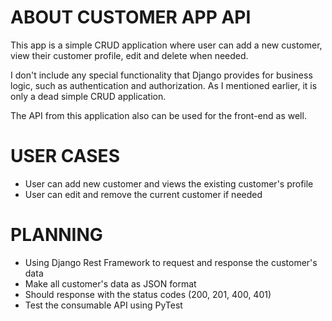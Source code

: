 # ABOUT CUSTOMER APP API

This app is a simple CRUD application where user can add a new customer, view their customer profile, edit and delete when needed.

I don't include any special functionality that Django provides for business logic, such as authentication and authorization. As I mentioned earlier, it is only a dead simple CRUD application.

The API from this application also can be used for the front-end as well.

# USER CASES

- User can add new customer and views the existing customer's profile
- User can edit and remove the current customer if needed

# PLANNING

- Using Django Rest Framework to request and response the customer's data
- Make all customer's data as JSON format
- Should response with the status codes (200, 201, 400, 401)
- Test the consumable API using PyTest
